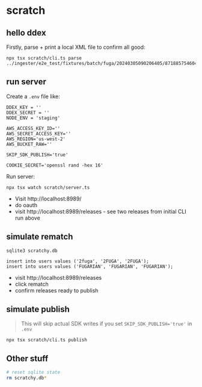 # scratch

## hello ddex

Firstly, parse + print a local XML file to confirm all good:

```
npx tsx scratch/cli.ts parse ../ingester/e2e_test/fixtures/batch/fuga/20240305090206405/8718857546047/8718857546047.xml
```

## run server

Create a `.env` file like:

```
DDEX_KEY = ''
DDEX_SECRET = ''
NODE_ENV = 'staging'

AWS_ACCESS_KEY_ID=''
AWS_SECRET_ACCESS_KEY=''
AWS_REGION='us-west-2'
AWS_BUCKET_RAW=''

SKIP_SDK_PUBLISH='true'

COOKIE_SECRET='openssl rand -hex 16'
```

Run server:

```
npx tsx watch scratch/server.ts
```

* Visit http://localhost:8989/
* do oauth
* visit http://localhost:8989/releases - see two releases from initial CLI run above

## simulate rematch

```
sqlite3 scratchy.db

insert into users values ('2fuga', '2FUGA', '2FUGA');
insert into users values ('FUGARIAN', 'FUGARIAN', 'FUGARIAN');
```

* visit http://localhost:8989/releases
* click rematch
* confirm releases ready to publish

## simulate publish

> This will skip actual SDK writes if you set `SKIP_SDK_PUBLISH='true'` in `.env`

```
npx tsx scratch/cli.ts publish
```


## Other stuff

```bash
# reset sqlite state
rm scratchy.db*
```
